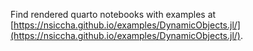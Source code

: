 Find rendered quarto notebooks with examples at [https://nsiccha.github.io/examples/DynamicObjects.jl/](https://nsiccha.github.io/examples/DynamicObjects.jl/).